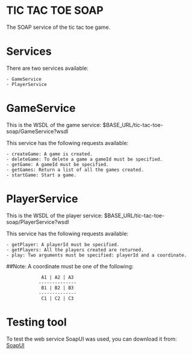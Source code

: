 TIC TAC TOE SOAP
================

The SOAP service of the tic tac toe game.

Services
========

There are two services available:

	- GameService
	- PlayerService
	
GameService
===========
This is the WSDL of the game service: $BASE_URL/tic-tac-toe-soap/GameService?wsdl

This service has the following requests available:

	- createGame: A game is created.
	- deleteGame: To delete a game a gameId must be specified.
	- getGame: A gameId must be specified.
	- getGames: Return a list of all the games created.
	- startGame: Start a game.

PlayerService
=============
This is the WSDL of the player service: $BASE_URL/tic-tac-toe-soap/PlayerService?wsdl

This service has the following requests available:

	- getPlayer: A playerId must be specified.
	- getPlayers: All the players created are returned.
	- play: Two arguments must be specified: playerId and a coordinate.
	
##Note: 
A coordinate must be one of the following:

				 A1 | A2 | A3
				--------------
				 B1 | B2 | B3
				--------------
				 C1 | C2 | C3

Testing tool
============
To test the web service SoapUI was used, you can download it from: [SoapUI](http://sourceforge.net/projects/soapui/files/ "SoapUI Download")  